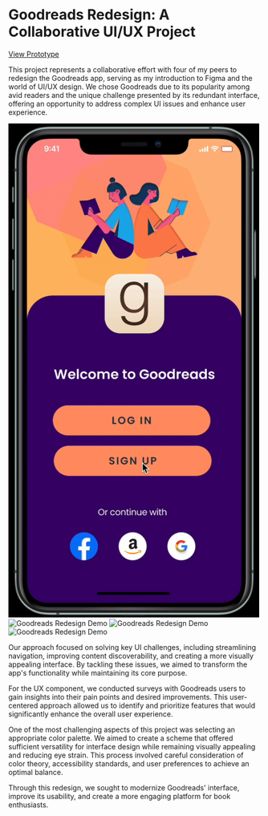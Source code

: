 # Goodreads Redesign: A Collaborative UI/UX Project

[View Prototype](https://www.figma.com/proto/RLNOPyBQ6eWlWCAPURgWmj/LF-Wireframe?page-id=0%3A1&node-id=192-2383&node-type=canvas&viewport=1062%2C331%2C0.26&t=L70IPqZsmtaxo4YQ-1&scaling=scale-down&content-scaling=fixed&starting-point-node-id=192%3A2383)

This project represents a collaborative effort with four of my peers to redesign the Goodreads app, serving as my introduction to Figma and the world of UI/UX design. We chose Goodreads due to its popularity among avid readers and the unique challenge presented by its redundant interface, offering an opportunity to address complex UI issues and enhance user experience.

<img src="gifs/_1_.gif" width="500" alt="Goodreads Redesign Demo">
<img src="gifs/_2_.gif" width="500" alt="Goodreads Redesign Demo">
<img src="gifs/_3_.gif" width="500" alt="Goodreads Redesign Demo">
<img src="gifs/_4_.gif" width="500" alt="Goodreads Redesign Demo">


Our approach focused on solving key UI challenges, including streamlining navigation, improving content discoverability, and creating a more visually appealing interface. By tackling these issues, we aimed to transform the app's functionality while maintaining its core purpose.

For the UX component, we conducted surveys with Goodreads users to gain insights into their pain points and desired improvements. This user-centered approach allowed us to identify and prioritize features that would significantly enhance the overall user experience.

One of the most challenging aspects of this project was selecting an appropriate color palette. We aimed to create a scheme that offered sufficient versatility for interface design while remaining visually appealing and reducing eye strain. This process involved careful consideration of color theory, accessibility standards, and user preferences to achieve an optimal balance.

Through this redesign, we sought to modernize Goodreads' interface, improve its usability, and create a more engaging platform for book enthusiasts.


